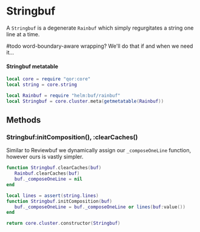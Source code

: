 # Stringbuf

A `Stringbuf` is a degenerate `Rainbuf` which simply regurgitates a string
one line at a time\.

\#todo
word\-boundary\-aware wrapping? We'll do that if and when we need it\.\.\.


#### Stringbuf metatable

```lua
local core = require "qor:core"
local string = core.string

local Rainbuf = require "helm:buf/rainbuf"
local Stringbuf = core.cluster.meta(getmetatable(Rainbuf))
```


## Methods


### Stringbuf:initComposition\(\), :clearCaches\(\)

Similar to Reviewbuf we dynamically assign our `_composeOneLine` function,
however ours is vastly simpler\.

```lua
function Stringbuf.clearCaches(buf)
   Rainbuf.clearCaches(buf)
   buf._composeOneLine = nil
end

local lines = assert(string.lines)
function Stringbuf.initComposition(buf)
   buf._composeOneLine = buf._composeOneLine or lines(buf:value())
end
```


```lua
return core.cluster.constructor(Stringbuf)
```
